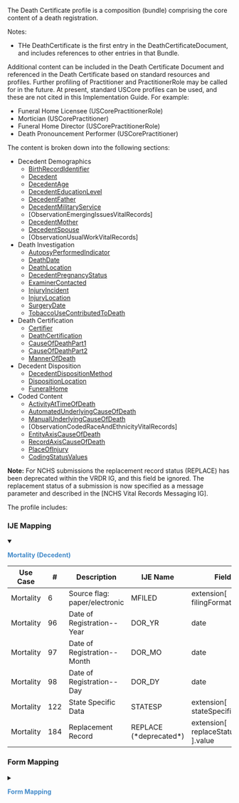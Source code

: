 The Death Certificate profile is a composition (bundle) comprising the core content of a death registration.

Notes:
* THe DeathCertificate is the first entry in the DeathCertificateDocument, and includes references to other entries in that Bundle.

Additional content can be included in the Death Certificate Document and referenced in the Death Certificate  based on standard resources and profiles.
Further profiling of Practitioner and PractitionerRole may be called for in the future.   At present, standard USCore profiles can be used, and these are not cited in this Implementation Guide.
For example:
* Funeral Home Licensee (USCorePractitionerRole)
* Mortician (USCorePractitioner)
* Funeral Home Director (USCorePractitionerRole)
* Death Pronouncement Performer (USCorePractitioner)

The content is broken down into the following sections:
* Decedent Demographics
    * <a href='StructureDefinition-vrdr-birth-record-identifier.html'>BirthRecordIdentifier</a>
    * <a href='StructureDefinition-vrdr-decedent.html'>Decedent</a>
    * <a href='StructureDefinition-vrdr-decedent-age.html'>DecedentAge</a>
    * <a href='StructureDefinition-vrdr-decedent-education-level.html'>DecedentEducationLevel</a>
    * <a href='StructureDefinition-vrdr-decedent-father.html'>DecedentFather</a>
    * <a href='StructureDefinition-vrdr-decedent-military-service.html'>DecedentMilitaryService</a>
    * [ObservationEmergingIssuesVitalRecords]
    * <a href='StructureDefinition-vrdr-decedent-mother.html'>DecedentMother</a>
    * <a href='StructureDefinition-vrdr-decedent-spouse.html'>DecedentSpouse</a>
    * [ObservationUsualWorkVitalRecords]
* Death Investigation
    * <a href='StructureDefinition-vrdr-autopsy-performed-indicator.html'>AutopsyPerformedIndicator</a>
    * <a href='StructureDefinition-vrdr-death-date.html'>DeathDate</a>
    * <a href='StructureDefinition-vrdr-death-location.html'>DeathLocation</a>
    * <a href='StructureDefinition-vrdr-decedent-pregnancy-status.html'>DecedentPregnancyStatus</a>
    * <a href='StructureDefinition-vrdr-examiner-contacted.html'>ExaminerContacted</a>
    * <a href='StructureDefinition-vrdr-injury-incident.html'>InjuryIncident</a>
    * <a href='StructureDefinition-vrdr-injury-location.html'>InjuryLocation</a>
    * <a href='StructureDefinition-vrdr-surgery-date.html'>SurgeryDate</a>
    * <a href='StructureDefinition-vrdr-tobacco-use-contributed-to-death.html'>TobaccoUseContributedToDeath</a>
* Death Certification
    * <a href='StructureDefinition-vrdr-certifier.html'>Certifier</a>
    * <a href='StructureDefinition-vrdr-death-certification.html'>DeathCertification</a>
    * <a href='StructureDefinition-vrdr-cause-of-death-part1.html'>CauseOfDeathPart1</a>
    * <a href='StructureDefinition-vrdr-cause-of-death-part2.html'>CauseOfDeathPart2</a>
    * <a href='StructureDefinition-vrdr-manner-of-death.html'>MannerOfDeath</a>
* Decedent Disposition
    * <a href='StructureDefinition-vrdr-decedent-disposition-method.html'>DecedentDispositionMethod</a>
    * <a href='StructureDefinition-vrdr-disposition-location.html'>DispositionLocation</a>
    * <a href='StructureDefinition-vrdr-funeral-home.html'>FuneralHome</a>
* Coded Content
    * <a href='StructureDefinition-vrdr-activity-at-time-of-death.html'>ActivityAtTimeOfDeath</a>
    * <a href='StructureDefinition-vrdr-automated-underlying-cause-of-death.html'>AutomatedUnderlyingCauseOfDeath</a>
    * <a href='StructureDefinition-vrdr-manual-underlying-cause-of-death.html'>ManualUnderlyingCauseOfDeath</a>
    * [ObservationCodedRaceAndEthnicityVitalRecords]
    * <a href='StructureDefinition-vrdr-entity-axis-cause-of-death.html'>EntityAxisCauseOfDeath</a>
    * <a href='StructureDefinition-vrdr-record-axis-cause-of-death.html'>RecordAxisCauseOfDeath</a>
    * <a href='StructureDefinition-vrdr-place-of-injury.html'>PlaceOfInjury</a>
    * <a href='StructureDefinition-vrdr-coding-status-values.html'>CodingStatusValues</a>

**Note:**
For NCHS submissions the replacement record status (REPLACE) has been deprecated within the VRDR IG, and this field be ignored.
The replacement status of a submission is now specified as a message parameter and described in the [NCHS Vital Records Messaging IG].

The profile includes:

### IJE Mapping

<style>
 .context-menu {cursor: context-menu; color: #438bca;}
 .context-menu:hover {opacity: 0.5;}
</style>
<details open>

<summary>

<strong class='context-menu'> Mortality (Decedent) </strong>

</summary>
<table class='grid'>
<thead>
  <tr>
    <th style='text-align: center'><strong>Use Case</strong></th>
    <th><strong>#</strong></th>
    <th><strong>Description</strong></th>
    <th><strong>IJE Name</strong></th>
    <th><strong>Field</strong></th>
    <th><strong>Type</strong></th>
    <th><strong>Value Set/Comments</strong></th>
  </tr>
</thead>
<tbody>
<tr>
  <td style='text-align: center'>Mortality</td>
  <td>6</td>
  <td>Source flag: paper/electronic</td>
  <td>MFILED</td>
  <td>extension[ filingFormat] </td>
  <td>codeable</td>
  <td> <a href='ValueSet-vrdr-filing-format-vs.html'>FilingFormatVS</a></td>
</tr>
<tr>
  <td style='text-align: center'>Mortality</td>
  <td>96</td>
  <td>Date of Registration--Year</td>
  <td>DOR_YR</td>
  <td>date</td>
  <td>dateTime</td>
  <td>-</td>
</tr>
<tr>
  <td style='text-align: center'>Mortality</td>
  <td>97</td>
  <td>Date of Registration--Month</td>
  <td>DOR_MO</td>
  <td>date</td>
  <td>dateTime</td>
  <td>-</td>
</tr>
<tr>
  <td style='text-align: center'>Mortality</td>
  <td>98</td>
  <td>Date of Registration--Day</td>
  <td>DOR_DY</td>
  <td>date</td>
  <td>dateTime</td>
  <td>-</td>
</tr>
<tr>
  <td style='text-align: center'>Mortality</td>
  <td>122</td>
  <td>State Specific Data </td>
  <td>STATESP</td>
  <td>extension[ stateSpecificField]</td>
  <td>string(30)</td>
  <td>-</td>
</tr>
<tr>
  <td style='text-align: center'>Mortality</td>
  <td>184</td>
  <td>Replacement Record </td>
  <td>REPLACE (*deprecated*)</td>
  <td>extension[ replaceStatus ].value</td>
  <td>codeable</td>
  <td><a href='ValueSet-vrdr-replace-status-vs.html'>ReplaceStatusVS</a></td>
</tr>

</tbody>
</table>

</details>
<p></p>


### Form Mapping
<details>

<summary>

<strong class='context-menu' >Form Mapping</strong>

</summary>
<table class='grid'>
<thead>
  <tr>
    <th style='text-align: center'><strong>Item #</strong></th>
    <th><strong>Form Field</strong></th>
    <th><strong>FHIR Profile Field</strong></th>
    <th><strong>Reference</strong></th>
  </tr>
</thead>
<tbody>
<tr>
  <td style='text-align: center'>50</td>
  <td>For Registrar Only-Date Filed</td>
  <td>date</td>
  <td><a href='https://www.cdc.gov/nchs/data/dvs/DEATH11-03final-ACC.pdf'> Certificate of Death</a></td>
</tr>
</tbody>
</table>
